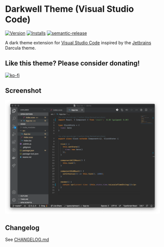 # Darkwell Theme (Visual Studio Code)

[![Version](https://vsmarketplacebadge.apphb.com/version/gwardwell.darkwell.svg)](https://marketplace.visualstudio.com/items?itemName=gwardwell.darkwell)
[![Installs](https://vsmarketplacebadge.apphb.com/installs/gwardwell.darkwell.svg)](https://marketplace.visualstudio.com/items?itemName=gwardwell.darkwell)
[![semantic-release](https://img.shields.io/badge/%20%20%F0%9F%93%A6%F0%9F%9A%80-semantic--release-e10079.svg)](https://github.com/semantic-release/semantic-release)

A dark theme extension for [Visual Studio Code](https://code.visualstudio.com/) inspired by the [Jetbrains](https://www.jetbrains.com/) Darcula theme.

## Like this theme? Please consider donating!

[![ko-fi](https://www.ko-fi.com/img/githubbutton_sm.svg)](https://ko-fi.com/W7W82EJJO)

## Screenshot

![Screenshot](https://raw.githubusercontent.com/gwardwell/darkwell/main/Screenshot.png "Screenshot")

## Changelog

See [CHANGELOG.md](./CHANGELOG.md)
